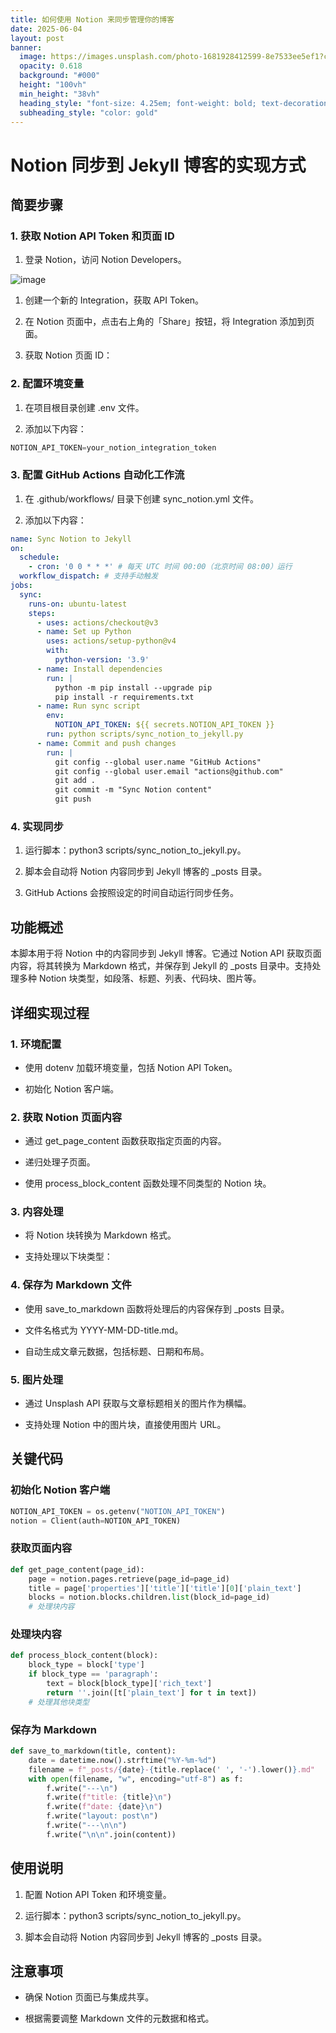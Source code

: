 ```yaml
---
title: 如何使用 Notion 来同步管理你的博客
date: 2025-06-04
layout: post
banner:
  image: https://images.unsplash.com/photo-1681928412599-8e7533ee5ef1?crop=entropy&cs=tinysrgb&fit=max&fm=jpg&ixid=M3w2OTIwMzJ8MHwxfHJhbmRvbXx8fHx8fHx8fDE3NDkwMzI2MzB8&ixlib=rb-4.1.0&q=80&w=1080
  opacity: 0.618
  background: "#000"
  height: "100vh"
  min_height: "38vh"
  heading_style: "font-size: 4.25em; font-weight: bold; text-decoration: underline"
  subheading_style: "color: gold"
---
```


# Notion 同步到 Jekyll 博客的实现方式

## 简要步骤

### 1. 获取 Notion API Token 和页面 ID

1. 登录 Notion，访问 Notion Developers。

![image](https://prod-files-secure.s3.us-west-2.amazonaws.com/a7a0cc5a-89b9-4cda-8686-1fba0ca52f40/d19c1afe-dea5-4312-9333-786b0ba83054/image.png?X-Amz-Algorithm=AWS4-HMAC-SHA256&X-Amz-Content-Sha256=UNSIGNED-PAYLOAD&X-Amz-Credential=ASIAZI2LB466VLTCWY3C%2F20250604%2Fus-west-2%2Fs3%2Faws4_request&X-Amz-Date=20250604T102350Z&X-Amz-Expires=3600&X-Amz-Security-Token=IQoJb3JpZ2luX2VjEFIaCXVzLXdlc3QtMiJGMEQCIB1QrQCzgLotSgLTJrzObDrc%2FXYkefdVVU0N1LWot4vEAiB8ibWYlsGB%2FpLCd7sCHILy%2BoX%2FeoAwcazreqCaWLwd3Cr%2FAwgqEAAaDDYzNzQyMzE4MzgwNSIMpe1EZdClkKR%2FUpm1KtwDEE1c6qDJJjeW%2BJbzKfDilE45PRdzg%2Btcq5erbxewLjuUtipuG9jbeNKDPTIGVahBsWtkdWy6Y461r4ObBCJeDTWryo3Yi19YpknxSdaANfEWyr45TJZpJx94BtIxqheK%2FeeTFILkWuqGVkNN0V4a1N4xXVBmFfA08Q0kbv0yWrSVw9gNXh6yH0ZQonoPQ4faZkwFvDymJlb8SfLGBrzOCyq1hUYbnM6U8tGdkeU8UEt0CP09qiHVhAwIJcuKwqbDadBHeLOCHmZ9hJoQefPNveX7rmOejf1zuq6gKD%2B7RpPrMBN92IEiYVe1ErjqnLX0AnaFG73GFQkS35Oh7%2BwnUKjzTJmhl7xlrpiqGqA3wGlLmf8YF5cGutV1hT8uIReaCbEGe%2BzyZGyTj6vTdH9WziaukmXjO1nIbk55iUgw0qibu2vc9G2B6lWWIH08RBigVCOsxosIuGHMwGTGFuhhRBNq%2BBGw32QHkTeGa43Ayf3wcubxxh2V4SAyibFOaaXz47Ngk1U3ZScPr6%2FRTv%2FVDkPazrLmYvCQG23gdJv2Kx6%2FST1gswNTcd18v2JR3wC1v8d8SuFzZ%2FzCkl5fc25FUdkz3G890S1N9%2BUcAqS3i7XItrxphc%2BxSQ4%2F%2BKow7Z6AwgY6pgGt5sh1KtB%2BD6WY%2FfYhlxeUSD6L5dz5QlEtmZ36ZQh0b5MxHSowPlA71y6z0xfEtt%2Fp6H55iQ%2BVsIxDEqcU81Mz4yA8dog%2BC2u0D%2BA%2FjcF3H%2FU5vUMUXufU4M%2FDW3QXAWG79BO0%2BI2tXvkdF6kbYEBLtQvAxYefAuYAJz%2B7fDsWj6rCST%2FwcazjmR7m7sjtxhFkr%2BGsbEYC69gUxzp2RA0ocNBkWHjt&X-Amz-Signature=3041c05938175fc935b47dbb7d124e6d87408d476328e33e975baee308a11636&X-Amz-SignedHeaders=host&x-id=GetObject)

1. 创建一个新的 Integration，获取 API Token。

1. 在 Notion 页面中，点击右上角的「Share」按钮，将 Integration 添加到页面。

1. 获取 Notion 页面 ID：


### 2. 配置环境变量

1. 在项目根目录创建 .env 文件。

1. 添加以下内容：

```javascript
NOTION_API_TOKEN=your_notion_integration_token
```

### 3. 配置 GitHub Actions 自动化工作流

1. 在 .github/workflows/ 目录下创建 sync_notion.yml 文件。

1. 添加以下内容：

```yaml
name: Sync Notion to Jekyll
on:
  schedule:
    - cron: '0 0 * * *' # 每天 UTC 时间 00:00（北京时间 08:00）运行
  workflow_dispatch: # 支持手动触发
jobs:
  sync:
    runs-on: ubuntu-latest
    steps:
      - uses: actions/checkout@v3
      - name: Set up Python
        uses: actions/setup-python@v4
        with:
          python-version: '3.9'
      - name: Install dependencies
        run: |
          python -m pip install --upgrade pip
          pip install -r requirements.txt
      - name: Run sync script
        env:
          NOTION_API_TOKEN: ${{ secrets.NOTION_API_TOKEN }}
        run: python scripts/sync_notion_to_jekyll.py
      - name: Commit and push changes
        run: |
          git config --global user.name "GitHub Actions"
          git config --global user.email "actions@github.com"
          git add .
          git commit -m "Sync Notion content"
          git push
```

### 4. 实现同步

1. 运行脚本：python3 scripts/sync_notion_to_jekyll.py。

1. 脚本会自动将 Notion 内容同步到 Jekyll 博客的 _posts 目录。

1. GitHub Actions 会按照设定的时间自动运行同步任务。

## 功能概述

本脚本用于将 Notion 中的内容同步到 Jekyll 博客。它通过 Notion API 获取页面内容，将其转换为 Markdown 格式，并保存到 Jekyll 的 _posts 目录中。支持处理多种 Notion 块类型，如段落、标题、列表、代码块、图片等。

## 详细实现过程

### 1. 环境配置

- 使用 dotenv 加载环境变量，包括 Notion API Token。

- 初始化 Notion 客户端。

### 2. 获取 Notion 页面内容

- 通过 get_page_content 函数获取指定页面的内容。

- 递归处理子页面。

- 使用 process_block_content 函数处理不同类型的 Notion 块。

### 3. 内容处理

- 将 Notion 块转换为 Markdown 格式。

- 支持处理以下块类型：


### 4. 保存为 Markdown 文件

- 使用 save_to_markdown 函数将处理后的内容保存到 _posts 目录。

- 文件名格式为 YYYY-MM-DD-title.md。

- 自动生成文章元数据，包括标题、日期和布局。

### 5. 图片处理

- 通过 Unsplash API 获取与文章标题相关的图片作为横幅。

- 支持处理 Notion 中的图片块，直接使用图片 URL。

## 关键代码

### 初始化 Notion 客户端

```python
NOTION_API_TOKEN = os.getenv("NOTION_API_TOKEN")
notion = Client(auth=NOTION_API_TOKEN)
```

### 获取页面内容

```python
def get_page_content(page_id):
    page = notion.pages.retrieve(page_id=page_id)
    title = page['properties']['title']['title'][0]['plain_text']
    blocks = notion.blocks.children.list(block_id=page_id)
    # 处理块内容
```

### 处理块内容

```python
def process_block_content(block):
    block_type = block['type']
    if block_type == 'paragraph':
        text = block[block_type]['rich_text']
        return ''.join([t['plain_text'] for t in text])
    # 处理其他块类型
```

### 保存为 Markdown

```python
def save_to_markdown(title, content):
    date = datetime.now().strftime("%Y-%m-%d")
    filename = f"_posts/{date}-{title.replace(' ', '-').lower()}.md"
    with open(filename, "w", encoding="utf-8") as f:
        f.write("---\n")
        f.write(f"title: {title}\n")
        f.write(f"date: {date}\n")
        f.write("layout: post\n")
        f.write("---\n\n")
        f.write("\n\n".join(content))
```

## 使用说明

1. 配置 Notion API Token 和环境变量。

1. 运行脚本：python3 scripts/sync_notion_to_jekyll.py。

1. 脚本会自动将 Notion 内容同步到 Jekyll 博客的 _posts 目录。

## 注意事项

- 确保 Notion 页面已与集成共享。

- 根据需要调整 Markdown 文件的元数据和格式。